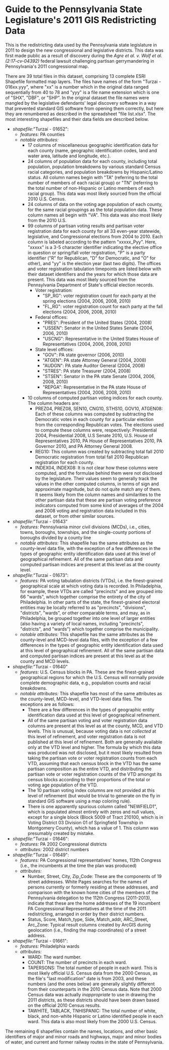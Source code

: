 # Guide to the Pennsylvania State Legislature's 2011 GIS Redistricting Data

This is the redistricting data used by the Pennsylvania state legislature in 2011 to design the new congressional and legislative districts.  This data was first made public as a result of discovery during the _Agre et al. v. Wolf et al. (2:17-cv-04392)_ federal lawsuit challenging partisan gerrymandering in Pennsylvania's 2011 congressional map.

There are 39 total files in this dataset, comprising 13 complete ESRI Shapefile formatted map layers.  The files have names of the form "Turzai - 016xx.yyy", where "xx" is a number which in the original data ranged sequentially from 40 to 78 and "yyy" is a file name extension which is one of "SHX", "DBF", or "SHP".  In the original dataset the file names were mangled by the legislative defendants' legal discovery software in a way that prevented standard GIS software from opening them correctly, but here they are renumbered as described in the spreadsheet "file list.xlsx".  The most interesting shapefiles and their data fields are described below.

- _shapefile:_"Turzai - 01652":
  - _features:_ PA counties
  - _notable attributes:_
    - 17 columns of miscellaneous geographic identification data for each county (name, geographic identification codes, land and water area, latitude and longitude, etc.).
    - 24 columns of population data for each county, including total population, population breakdowns by various standard Census racial categories, and population breakdowns by Hispanic/Latino status.  All column names begin with "TA" (referring to the total number of members of each racial group) or "TN" (referring to the total number of non-Hispanic or Latino members of each racial group).  This data was most likely sourced from the official 2010 U.S. Census.
    - 24 columns of data on the voting age population of each county, for the same racial groupings as the total population data.  These column names all begin with "VA".  This data was also most likely from the 2010 U.S.
    - 99 columns of partisan voting results and partisan voter registration data for each county for all 33 even-year statewide, legislative, and Congressional elections from 2004 to 2010.  Each column is labeled according to the pattern "xxxxx\_Pyy".  Here, "xxxxx" is a 3-5 character identifier indicating the elective office in question or spring/fall voter registration, "P" is a party identifier ("R" for Republican, "D" for Democratic, and "O" for other), and "yy" is the election year (last two digits).  The offices and voter registration tabulation timepoints are listed below with their dataset identifiers and the years for which those data are present.  This data was most likely sourced from the Pennsylvania Department of State's official election records.
      - Voter registration:
        - "SP\_RG": voter registration count for each party at the spring elections (2004, 2006, 2008, 2010)
        - "FL\_RG": voter registration count for each party at the fall elections (2004, 2006, 2008, 2010)
      - Federal offices:
        - "PRES": President of the United States (2004, 2008)
        - "USSEN": Senator in the United States Senate (2004, 2006, 2010)
        - "USCNG": Representative in the United States House of Representatives (2004, 2006, 2008, 2010)
      - State level offices:
        - "GOV": PA state governor (2006, 2010)
        - "ATGEN": PA state Attorney General (2004, 2008)
        - "AUDGN": PA state Auditor General (2004, 2008)
        - "STRES": PA state Treasurer (2004, 2008)
        - "STSEN": Senator in the PA state Senate (2004, 2006, 2008, 2010)
        - "REPGA": Representative in the PA state House of Representatives (2004, 2006, 2008, 2010)
    - 10 columns of computed partisan voting indices for each county.  The column headers are:
      - PREZ04, PREZ08, SEN10, CNG10, STHS10, GOV10, ATGEN08: Each of these columns was computed by subtracting the Democratic votes in each county for a particular election from the corresponding Republican votes.  The elections used to compute these columns were, respectively: Presidential 2004, Presidential 2008, U.S Senate 2010, U.S. House of Representatives 2010, PA House of Representatives 2010, PA Governor 2010, and PA Attorney General 2008.
      - REG10: This column was created by subtracting total fall 2010 Democratic registration from total fall 2010 Republican registration for each county.
      - INDEX04, INDEX08: It is not clear how these columns were computed, and the formulae behind them were not disclosed by the legislature.  Their values seem to generally track the values in the other computed columns, in terms of sign and approximate magnitude, but do not quite match any of them.  It seems likely from the column names and similarities to the other partisan data that these are partisan voting preference indicators computed from some kind of averages of the 2004 and 2008 voting and registration data included in this dataset, or from other similar sources.
- _shapefile:_"Turzai - 01643"
  - _features:_ Pennsylvania minor civil divisions (MCDs), i.e., cities, towns, boroughs, townships, and the single-county portions of boroughs divided by a county line
  - _notable attributes:_ This shapefile has the same attributes as the county-level data file, with the exception of a few differences in the types of geographic entity identification data used at this level of geographical refinement.  All of the same partisan data and computed partisan indices are present at this level as at the county level.
- _shapefile:_"Turzai - 01673":
  - _features:_ PA voting tabulation districts (VTDs), i.e. the finest-grained geographical scale at which voting data is recorded.  In Philadelphia, for example, these VTDs are called "precincts" and are grouped into 66 "wards", which together comprise the entirety of the city of Philadelphia.  In other parts of the state, the finest-grained electoral entities may be locally referred to as "precincts", "divisions", "districts", "wards", or other comparable terms, and may, as in Philadelphia, be grouped together into one level of larger entities (also having a variety of local names, including "precincts", "districts", and "wards") which together comprise the municipality.
  - _notable attributes:_ This shapefile has the same attributes as the county-level and MCD-level data files, with the exception of a few differences in the types of geographic entity identification data used at this level of geographical refinement.  All of the same partisan data and computed partisan indices are present at this level as at the county and MCD levels.
- _shapefile:_"Turzai - 01640"
  - _features:_ U.S. Census blocks in PA.  These are the finest-grained geographical regions for which the U.S. Census will normally provide complete demographic data, e.g., population counts and racial breakdowns.
  - _notable attributes:_ This shapefile has most of the same attributes as the county-level, MCD-level, and VTD-level data files.  The exceptions are as follows:
    - There are a few differences in the types of geographic entity identification data used at this level of geographical refinement.
    - All of the same partisan voting and voter registration data columns are present at this level as at the county, MCD, and VTD levels.  This is unusual, because voting data is not _collected_ at this level of refinement, and voter registration data is not published at this level of refinement.  Both are generally available only at the VTD level and higher.  The formula by which this data was produced was not disclosed, but it most likely resulted from taking the partisan vote or voter registration counts from each VTD, assuming that each census block in the VTD has the same partisan composition as the entire VTD, and distributing the partisan vote or voter registration counts of the VTD amongst its census blocks according to their proportions of the total or voting age population of the VTD.
    - The 10 partisan voting index columns are not provided at this level of refinement (but would be trivial to generate on the fly in standard GIS software using a map coloring rule).
    - There is one apparently spurious column called "NEWFIELD1", which is populated almost entirely with zeros and null values, except for a single block (Block 5009 of Tract 210100, which is in Voting District 03 Division 01 of Springfield Township in Montgomery County), which has a value of 1.  This column was presumably created by mistake.
- _shapefile:_"Turzai - 01646":
  - _features:_ PA 2002 Congressional districts
  - _attributes:_ 2002 district numbers
- _shapefile:_"Turzai - 01649":
  - _features:_ PA Congressional representatives' homes, 112th Congress (i.e., the incumbents at the time the plan was produced)
  - _attributes:_
    - Number, Street, City, Zip\_Code: These are the components of 19 street addresses.  White Pages searches for the names of persons currently or formerly residing at these addresses, and comparison with the known home cities of the members of the Pennsylvania delegation to the 112th Congress (2011-2013), indicate that these are the home addresses of the 19 incumbent PA Congressional Representatives at the time of the 2011 redistricting, arranged in order by their district numbers.
    - Status, Score, Match\_type, Side, Match\_addr, ARC\_Street, Arc\_Zone: Typical result columns created by ArcGIS during geolocation (i.e., finding the map coordinates) of a street address.
- _shapefile:_"Turzai - 01661":
  - _features:_ Philadelphia wards
  - _attributes:_
    - WARD: The ward number.
    - COUNT: The number of precincts in each ward.
    - TAPERSONS: The total number of people in each ward.  This is most likely official U.S. Census data from the 2000 Census, as the file's "last modification" date is from 2003, and these numbers (and the ones below) are generally slightly different from their counterparts in the 2010 Census data.  Note that 2000 Census data was actually _inappropriate_ to use in drawing the 2011 districts, as these districts should have been drawn based on the official 2010 Census results.
    - TAWHITE, TABLACK, TNHISPANIC: The total number of white, black, and non-white Hispanic or Latino identified people in each ward.  This data is also most likely from the 2000 U.S. Census.

The remaining 6 shapefiles contain the names, locations, and other basic identifiers of major and minor roads and highways, major and minor bodies of water, and current and former railway routes in the state of Pennsylvania.
